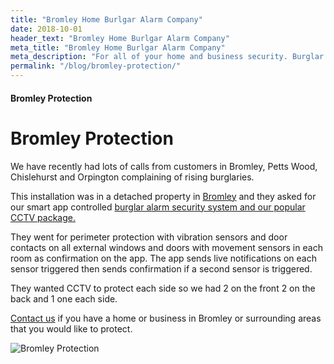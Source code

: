 ```yaml
---
title: "Bromley Home Burlgar Alarm Company"
date: 2018-10-01
header_text: "Bromley Home Burlgar Alarm Company"
meta_title: "Bromley Home Burlgar Alarm Company"
meta_description: "For all of your home and business security. Burglar Alarm Servicing, Burglar Alarm Installation, Alarm Battery and CCTV. Call 020 8302 4065 or email us."
permalink: "/blog/bromley-protection/"
---
```


#### Bromley Protection

# Bromley Protection

We have recently had lots of calls from customers in Bromley, Petts Wood, Chislehurst and Orpington complaining of rising burglaries.

This installation was in a detached property in [Bromley](/pages/bromley/) and they asked for our smart app controlled [burglar alarm security system and our popular CCTV package.](/categories/special-offers/)

They went for perimeter protection with vibration sensors and door contacts on all external windows and doors with movement sensors in each room as confirmation on the app. The app sends live notifications on each sensor triggered then sends confirmation if a second sensor is triggered.

They wanted CCTV to protect each side so we had 2 on the front 2 on the back and 1 one each side.

[Contact us](/contact/) if you have a home or business in Bromley or surrounding areas that you would like to protect.

![Bromley Protection](https://res.cloudinary.com/kbs/image/upload/u6nmn9t1qzfci3cbwzmv.jpg)